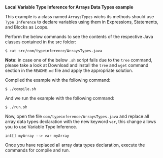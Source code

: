 **Local Variable Type Inference for Arrays Data Types example**

This example is a class named `ArraysTypes` wichs its methods should use 
`Type Inference` to declare variables using them in Expressions, Statements, and Blocks as Loops.

Perform the below commands to see the contents of the respective Java classes contained in the src folder:

    $ cat src/com/typeinference/ArraysTypes.java

**Note:** in case one of the below `.sh` script fails due to the `tree` command, please take a look at Download and install the `tree` and `wget` command section in the `README.md` file and apply the appropriate solution.

Compiled the example with the following command:

    $ ./compile.sh

And we run the example with the following command:

    $ ./run.sh
    
Now, open the file `com/typeinference/ArraysTypes.java` and replace all array data types declaration with
the new keyword `var`, this change allows you to use Variable Type Inference.

    int[] myArray --> var myArray

Once you have replaced all array data types declaration, execute the commands for compile and run. 
